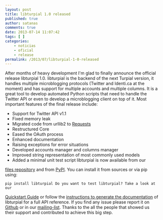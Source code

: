 ```yaml
---
layout: post
title: libturpial 1.0 released
published: true
author: satanas
comments: true
date: 2013-07-14 11:07:42
tags: [ ]
categories:
    - noticias
    - oficial
    - release
permalink: /2013/07/libturpial-1-0-released
---
```

[][1] After months of heavy development I'm glad to finally announce the official release libturpial 1.0. libturpial is the backend of the next Turpial version, it handles multiple microblogging protocols (Twitter and Identi.ca at the moment) and has support for multiple accounts and multiple columns. It is a great tool to develop automated Python scripts that need to handle the Twitter API or even to develop a microblogging client on top of it. Most important features of the final release include: 

  * Support for Twitter API v1.1
  * Fixed memory leak
  * Migrated code from urllib2 to [Requests][2]
  * Restructured Core
  * Eased the OAuth process
  * Enhanced documentation
  * Raising exceptions for error situations
  * Developed accounts manager and columns manager
  * Improved string representation of most commonly used models
  * Added a minimal unit test script libturpial is now available from our 

[files repository][3] and from [PyPI][4]. You can install it from sources or via pip using: 

    pip install libturpial Do you want to test libturpial? Take a look at our 

[Quickstart Guide][5] or follow the [instructions to generate the documentation][6] of libturpial for a full API reference. If you find any issue please report it on [Github][7] or in our [mailing-list][8]. Thanks to the all the people that showed us their support and contributed to achieve this big step.

 [1]: http://turpial.org.ve/wp-content/uploads/2013/07/libturpial-package.png
 [2]: http://docs.python-requests.org/en/latest/
 [3]: http://files.turpial.org.ve/sources/stable
 [4]: https://pypi.python.org/pypi/libturpial
 [5]: https://github.com/Turpial/libturpial/blob/development/docs/quickstart.rst
 [6]: https://github.com/Turpial/libturpial#documentation
 [7]: https://github.com/Turpial/libturpial/issues
 [8]: https://groups.google.com/forum/#!forum/turpial-dev